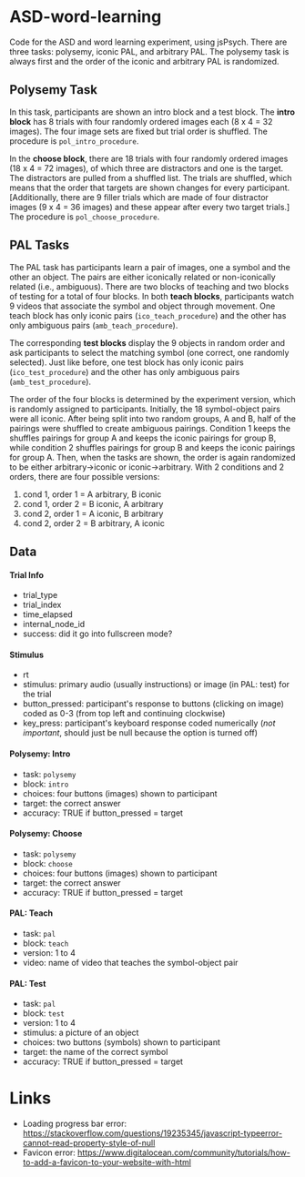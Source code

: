 # ASD-word-learning

Code for the ASD and word learning experiment, using jsPsych. There are three tasks: polysemy, iconic PAL, and arbitrary PAL. The polysemy task is always first and the order of the iconic and arbitrary PAL is randomized.

## Polysemy Task

In this task, participants are shown an intro block and a test block. The **intro block** has 8 trials with four randomly ordered images each (8 x 4 = 32 images). The four image sets are fixed but trial order is shuffled. The procedure is `pol_intro_procedure`.

In the **choose block**, there are 18 trials with four randomly ordered images (18 x 4 = 72 images), of which three are distractors and one is the target. The distractors are pulled from a shuffled list. The trials are shuffled, which means that the order that targets are shown changes for every participant. [Additionally, there are 9 filler trials which are made of four distractor images (9 x 4 = 36 images) and these appear after every two target trials.] The procedure is `pol_choose_procedure`.

## PAL Tasks

The PAL task has participants learn a pair of images, one a symbol and the other an object. The pairs are either iconically related or non-iconically related (i.e., ambiguous). There are two blocks of teaching and two blocks of testing for a total of four blocks. In both **teach blocks**, participants watch 9 videos that associate the symbol and object through movement. One teach block has only iconic pairs (`ico_teach_procedure`) and the other has only ambiguous pairs (`amb_teach_procedure`).

The corresponding **test blocks** display the 9 objects in random order and ask participants to select the matching symbol (one correct, one randomly selected). Just like before, one test block has only iconic pairs (`ico_test_procedure`) and the other has only ambiguous pairs (`amb_test_procedure`).

The order of the four blocks is determined by the experiment version, which is randomly assigned to participants. Initially, the 18 symbol-object pairs were all iconic. After being split into two random groups, A and B, half of the pairings were shuffled to create ambiguous pairings. Condition 1 keeps the shuffles pairings for group A and keeps the iconic pairings for group B, while condition 2 shuffles pairings for group B and keeps the iconic pairings for group A. Then, when the tasks are shown, the order is again randomized to be either arbitrary->iconic or iconic->arbitrary. With 2 conditions and 2 orders, there are four possible versions:

1) cond 1, order 1 = A arbitrary, B iconic
2) cond 1, order 2 = B iconic, A arbitrary
3) cond 2, order 1 = A iconic, B arbitrary
4) cond 2, order 2 = B arbitrary, A iconic

## Data

#### Trial Info
- trial_type
- trial_index
- time_elapsed
- internal_node_id
- success: did it go into fullscreen mode?

#### Stimulus
- rt
- stimulus: primary audio (usually instructions) or image (in PAL: test) for the trial
- button_pressed: participant's response to buttons (clicking on image) coded as 0-3 (from top left and continuing clockwise)
- key_press: participant's keyboard response coded numerically (*not important*, should just be null because the option is turned off)

#### Polysemy: Intro
- task: `polysemy`
- block: `intro`
- choices: four buttons (images) shown to participant
- target: the correct answer
- accuracy: TRUE if button_pressed = target

#### Polysemy: Choose
- task: `polysemy`
- block: `choose`
- choices: four buttons (images) shown to participant
- target: the correct answer
- accuracy: TRUE if button_pressed = target

#### PAL: Teach
- task: `pal`
- block: `teach`
- version: 1 to 4
- video: name of video that teaches the symbol-object pair

#### PAL: Test
- task: `pal`
- block: `test`
- version: 1 to 4
- stimulus: a picture of an object
- choices: two buttons (symbols) shown to participant
- target: the name of the correct symbol
- accuracy: TRUE if button_pressed = target

# Links

- Loading progress bar error: https://stackoverflow.com/questions/19235345/javascript-typeerror-cannot-read-property-style-of-null
- Favicon error: https://www.digitalocean.com/community/tutorials/how-to-add-a-favicon-to-your-website-with-html
